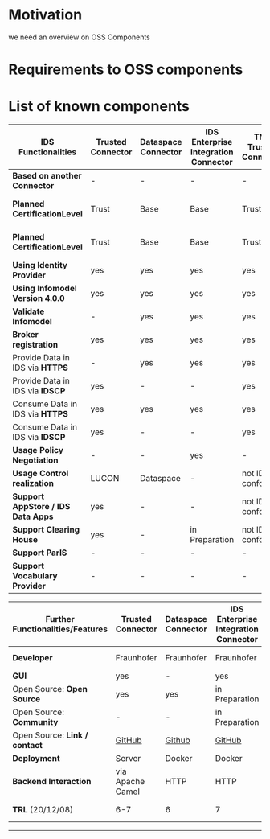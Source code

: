 # Motivation

we need an overview on OSS Components

# Requirements to OSS components

# List of known components


IDS Functionalities  | Trusted Connector |	Dataspace Connector	| IDS Enterprise Integration Connector |	TNO Trusted Connector |	GEC  Connector| DIH Connector	| Orbiter Connector	| Open Data Connector	| OPC UA Factory Connector | metadata-broker-open-core 
--- | --- | --- | --- | --- | --- | --- | --- | --- | --- | ---
**Based on another Connector** | -	| - |	- |	- |	- |	Trusted Connector |	-	| - |	Trusted Connector |
**Planned CertificationLevel**	|	Trust |	Base |	Base |	Trust |	Trust '(Base eval.)' |	Trust	| Trust+ |	Base |	Trust |
**Planned CertificationLevel**	|	Trust |	Base |	Base |	Trust |	Trust '(Base eval.)' |	Trust	| Trust+ |	Base |	Trust |
**Using Identity Provider**	|	yes |	yes |	yes	| yes |	yes |	own IdP |	own IdP(idento.one) |	yes |	yes |
**Using Infomodel Version 4.0.0** |	yes |	yes |	yes	| yes |	3.1.0 |	3.1.0 |	3.1.0 |	3.1.0 |	2.0.0 |
**Validate Infomodel** | - |	yes |	yes |	yes	| not IDS conform	| - |	yes | yes |	yes |
**Broker registration** | yes |	yes |	yes |	yes |	- |	yes |	- |	yes |	yes |
Provide Data in IDS via	**HTTPS** |	- | yes | yes |	yes |	yes |	yes	| not IDS conform	| yes |	not IDS conform |
Provide Data in IDS via **IDSCP** |	yes	| - |	- |	yes |	- |	yes |	- |	-	| - |
Consume Data in IDS via	**HTTPS**	| yes | yes | yes | yes | not IDS conform	| yes |	not IDS conform	| -	| not IDS conform |
Consume Data in IDS via **IDSCP**	|	yes |	- |	- |	yes |	- | yes | - | - | - |
**Usage Policy Negotiation**	|	- |	- |	yes |	-	| - |	- |	not IDS conform	| - |	- |
**Usage Control realization**	| LUCON	| Dataspace	| - |	not IDS conform	| -	| LUCON/MYDATA	| - |	-	| MYDATA |
**Support AppStore / IDS Data Apps**	|	yes | - |	-	| not IDS conform |	- |	- |	- |	- |	- |
**Support Clearing House** | yes | - |	in Preparation	| not IDS conform	| -	| yes |	- |	- |
**Support ParIS**	|	- |	- |	- |	- |	- | - | - | - | - |
**Support Vocabulary Provider**	|	- |	- |	- |	- |	- | - | - | - | - |


Further Functionalities/Features | Trusted Connector |	Dataspace Connector	| IDS Enterprise Integration Connector |	TNO Trusted Connector |	GEC  Connector| DIH Connector	| Orbiter Connector	| Open Data Connector	| OPC UA Factory Connector | metadata-broker-open-core 
--- | --- | --- | --- | --- | --- | --- | --- | --- | --- | ---
**Developer** | Fraunhofer | Fraunhofer | Fraunhofer | TNO | German Edge Cloud	| T-Systems	| Orbiter	| Fraunhofer	| Fraunhofer | 
**GUI**	| yes |	- |	yes |	yes |	yes |	yes |	- |	yes |	yes |
Open Source: **Open Source**	| yes |	yes |	in Preparation |	- |	- |	yes |	- |	yes |	- |
Open Source: **Community**	|	- |	- |	in Preparation | - |	- | - | - | - | - |
Open Source: **Link / contact**	| [GitHub](https://github.com/industrial-data-space)	| [Github](https://github.com/FraunhoferISST/DataspaceConnector)	| [GitHub](https://github.com/International-Data-Spaces-Association/IDS-Enterprise-Integration-Connector)	| [TNO](maarten.kollenstart@tno.nl)	| GEC	| n.n 	| Truzzt	| [GitHub](https://github.com/public-data-space/ids-open-data-connector)	| [Fraunhofer-Gitlab](friedrich.volz@iosb.fraunhofer.de) | [GitHub](https://github.com/International-Data-Spaces-Association/metadata-broker-open-core)
**Deployment**|  Server	| Docker	| Docker	| Server/Docker/K8s	| Helm/Docker	| Server/Docker	| Docker	| Docker	| Server/Docker |
**Backend Interaction**	| via Apache Camel	| HTTP	| HTTP	| via Apache Camel (HTTP & Kafka) |	HTTP	| via Apache Camel	| HTTP |	HTTP	| via Apache Camel |
**TRL** (20/12/08)	| 6-7	| 6	| 7	| 6-7	| n.n.	| 5, (6 Q4/2020) |	n.n.	| 3-4	| 6-7 |


----
